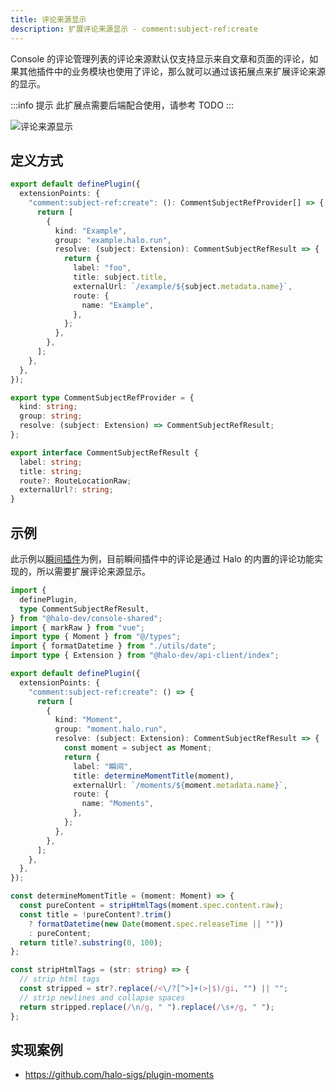 ```yaml
---
title: 评论来源显示
description: 扩展评论来源显示 - comment:subject-ref:create
---
```


Console 的评论管理列表的评论来源默认仅支持显示来自文章和页面的评论，如果其他插件中的业务模块也使用了评论，那么就可以通过该拓展点来扩展评论来源的显示。

:::info 提示
此扩展点需要后端配合使用，请参考 TODO
:::

![评论来源显示](/img/developer-guide/plugin/api-reference/ui/extension-points/comment-subject-ref-create.png)

## 定义方式

```ts
export default definePlugin({
  extensionPoints: {
    "comment:subject-ref:create": (): CommentSubjectRefProvider[] => {
      return [
        {
          kind: "Example",
          group: "example.halo.run",
          resolve: (subject: Extension): CommentSubjectRefResult => {
            return {
              label: "foo",
              title: subject.title,
              externalUrl: `/example/${subject.metadata.name}`,
              route: {
                name: "Example",
              },
            };
          },
        },
      ];
    },
  },
});
```

```ts title="CommentSubjectRefProvider"
export type CommentSubjectRefProvider = {
  kind: string;
  group: string;
  resolve: (subject: Extension) => CommentSubjectRefResult;
};
```

```ts title="CommentSubjectRefResult"
export interface CommentSubjectRefResult {
  label: string;
  title: string;
  route?: RouteLocationRaw;
  externalUrl?: string;
}
```

## 示例

此示例以[瞬间插件](https://github.com/halo-sigs/plugin-moments)为例，目前瞬间插件中的评论是通过 Halo 的内置的评论功能实现的，所以需要扩展评论来源显示。

```ts
import {
  definePlugin,
  type CommentSubjectRefResult,
} from "@halo-dev/console-shared";
import { markRaw } from "vue";
import type { Moment } from "@/types";
import { formatDatetime } from "./utils/date";
import type { Extension } from "@halo-dev/api-client/index";

export default definePlugin({
  extensionPoints: {
    "comment:subject-ref:create": () => {
      return [
        {
          kind: "Moment",
          group: "moment.halo.run",
          resolve: (subject: Extension): CommentSubjectRefResult => {
            const moment = subject as Moment;
            return {
              label: "瞬间",
              title: determineMomentTitle(moment),
              externalUrl: `/moments/${moment.metadata.name}`,
              route: {
                name: "Moments",
              },
            };
          },
        },
      ];
    },
  },
});

const determineMomentTitle = (moment: Moment) => {
  const pureContent = stripHtmlTags(moment.spec.content.raw);
  const title = !pureContent?.trim()
    ? formatDatetime(new Date(moment.spec.releaseTime || ""))
    : pureContent;
  return title?.substring(0, 100);
};

const stripHtmlTags = (str: string) => {
  // strip html tags
  const stripped = str?.replace(/<\/?[^>]+(>|$)/gi, "") || "";
  // strip newlines and collapse spaces
  return stripped.replace(/\n/g, " ").replace(/\s+/g, " ");
};
```

## 实现案例

- <https://github.com/halo-sigs/plugin-moments>
